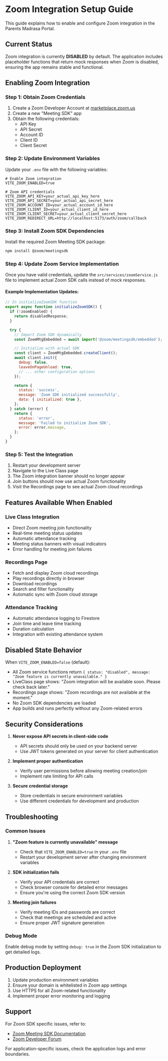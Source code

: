 # Zoom Integration Setup Guide

This guide explains how to enable and configure Zoom integration in the Parents Madrasa Portal.

## Current Status

Zoom integration is currently **DISABLED** by default. The application includes placeholder functions that return mock responses when Zoom is disabled, ensuring the app remains stable and functional.

## Enabling Zoom Integration

### Step 1: Obtain Zoom Credentials

1. Create a Zoom Developer Account at [marketplace.zoom.us](https://marketplace.zoom.us)
2. Create a new "Meeting SDK" app
3. Obtain the following credentials:
   - API Key
   - API Secret
   - Account ID
   - Client ID
   - Client Secret

### Step 2: Update Environment Variables

Update your `.env` file with the following variables:

```env
# Enable Zoom integration
VITE_ZOOM_ENABLED=true

# Zoom API credentials
VITE_ZOOM_API_KEY=your_actual_api_key_here
VITE_ZOOM_API_SECRET=your_actual_api_secret_here
VITE_ZOOM_ACCOUNT_ID=your_actual_account_id_here
VITE_ZOOM_CLIENT_ID=your_actual_client_id_here
VITE_ZOOM_CLIENT_SECRET=your_actual_client_secret_here
VITE_ZOOM_REDIRECT_URL=http://localhost:5173/auth/zoom/callback
```

### Step 3: Install Zoom SDK Dependencies

Install the required Zoom Meeting SDK package:

```bash
npm install @zoom/meetingsdk
```

### Step 4: Update Zoom Service Implementation

Once you have valid credentials, update the `src/services/zoomService.js` file to implement actual Zoom SDK calls instead of mock responses.

#### Example Implementation Updates:

```javascript
// In initializeZoomSDK function
export async function initializeZoomSDK() {
  if (!zoomEnabled) {
    return disabledResponse;
  }

  try {
    // Import Zoom SDK dynamically
    const ZoomMtgEmbedded = await import('@zoom/meetingsdk/embedded');

    // Initialize with actual SDK
    const client = ZoomMtgEmbedded.createClient();
    await client.init({
      debug: false,
      leaveOnPageUnload: true,
      // ... other configuration options
    });

    return {
      status: 'success',
      message: 'Zoom SDK initialized successfully',
      data: { initialized: true },
    };
  } catch (error) {
    return {
      status: 'error',
      message: 'Failed to initialize Zoom SDK',
      error: error.message,
    };
  }
}
```

### Step 5: Test the Integration

1. Restart your development server
2. Navigate to the Live Class page
3. The Zoom integration banner should no longer appear
4. Join buttons should now use actual Zoom functionality
5. Visit the Recordings page to see actual Zoom cloud recordings

## Features Available When Enabled

### Live Class Integration

- Direct Zoom meeting join functionality
- Real-time meeting status updates
- Automatic attendance tracking
- Meeting status banners with visual indicators
- Error handling for meeting join failures

### Recordings Page

- Fetch and display Zoom cloud recordings
- Play recordings directly in browser
- Download recordings
- Search and filter functionality
- Automatic sync with Zoom cloud storage

### Attendance Tracking

- Automatic attendance logging to Firestore
- Join time and leave time tracking
- Duration calculation
- Integration with existing attendance system

## Disabled State Behavior

When `VITE_ZOOM_ENABLED=false` (default):

- All Zoom service functions return `{ status: "disabled", message: "Zoom feature is currently unavailable." }`
- LiveClass page shows: "Zoom integration will be available soon. Please check back later."
- Recordings page shows: "Zoom recordings are not available at the moment."
- No Zoom SDK dependencies are loaded
- App builds and runs perfectly without any Zoom-related errors

## Security Considerations

1. **Never expose API secrets in client-side code**
   - API secrets should only be used on your backend server
   - Use JWT tokens generated on your server for client authentication

2. **Implement proper authentication**
   - Verify user permissions before allowing meeting creation/join
   - Implement rate limiting for API calls

3. **Secure credential storage**
   - Store credentials in secure environment variables
   - Use different credentials for development and production

## Troubleshooting

### Common Issues

1. **"Zoom feature is currently unavailable" message**
   - Check that `VITE_ZOOM_ENABLED=true` in your `.env` file
   - Restart your development server after changing environment variables

2. **SDK initialization fails**
   - Verify your API credentials are correct
   - Check browser console for detailed error messages
   - Ensure you're using the correct Zoom SDK version

3. **Meeting join failures**
   - Verify meeting IDs and passwords are correct
   - Check that meetings are scheduled and active
   - Ensure proper JWT signature generation

### Debug Mode

Enable debug mode by setting `debug: true` in the Zoom SDK initialization to get detailed logs.

## Production Deployment

1. Update production environment variables
2. Ensure your domain is whitelisted in Zoom app settings
3. Use HTTPS for all Zoom-related functionality
4. Implement proper error monitoring and logging

## Support

For Zoom SDK specific issues, refer to:

- [Zoom Meeting SDK Documentation](https://marketplace.zoom.us/docs/sdk/native-sdks/web)
- [Zoom Developer Forum](https://devforum.zoom.us/)

For application-specific issues, check the application logs and error boundaries.
